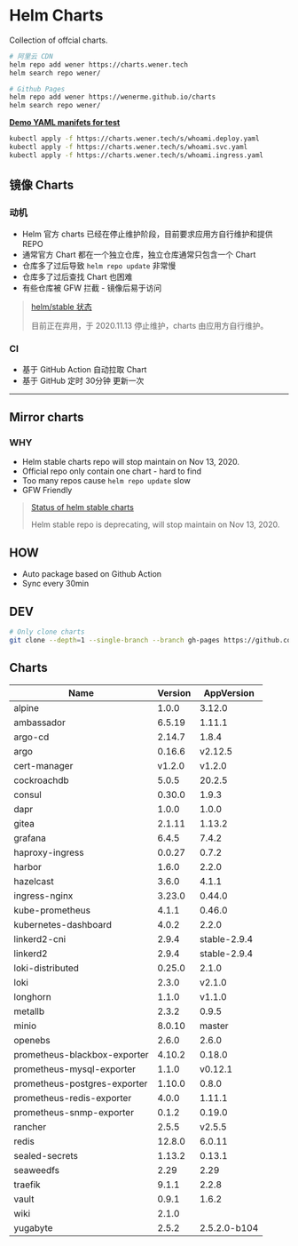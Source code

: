 # Helm Charts

Collection of offcial charts.

```bash
# 阿里云 CDN
helm repo add wener https://charts.wener.tech
helm search repo wener/

# Github Pages
helm repo add wener https://wenerme.github.io/charts
helm search repo wener/
```

__[Demo YAML manifets for test](https://github.com/wenerme/charts/tree/master/public/s)__

```bash
kubectl apply -f https://charts.wener.tech/s/whoami.deploy.yaml
kubectl apply -f https://charts.wener.tech/s/whoami.svc.yaml
kubectl apply -f https://charts.wener.tech/s/whoami.ingress.yaml
```

## 镜像 Charts
### 动机
* Helm 官方 charts 已经在停止维护阶段，目前要求应用方自行维护和提供 REPO
* 通常官方 Chart 都在一个独立仓库，独立仓库通常只包含一个 Chart
* 仓库多了过后导致 `helm repo update` 非常慢
* 仓库多了过后查找 Chart 也困难
* 有些仓库被 GFW 拦截 - 镜像后易于访问

> [helm/stable 状态 ](https://github.com/helm/charts#status-of-the-project)
>
> 目前正在弃用，于 2020.11.13 停止维护，charts 由应用方自行维护。

### CI
* 基于 GitHub Action 自动拉取 Chart
* 基于 GitHub 定时 30分钟 更新一次

---

## Mirror charts
### WHY
* Helm stable charts repo will stop maintain on Nov 13, 2020.
* Official repo only contain one chart - hard to find
* Too many repos cause `helm repo update` slow
* GFW Friendly

> [Status of helm stable charts](https://github.com/helm/charts#status-of-the-project)
>
> Helm stable repo is deprecating, will stop maintain on Nov 13, 2020. 

## HOW
* Auto package based on Github Action
* Sync every 30min

## DEV

```bash
# Only clone charts
git clone --depth=1 --single-branch --branch gh-pages https://github.com/wenerme/charts charts
```

## Charts
Name | Version | AppVersion
-----|---------|-----------
alpine | 1.0.0 | 3.12.0
ambassador | 6.5.19 | 1.11.1
argo-cd | 2.14.7 | 1.8.4
argo | 0.16.6 | v2.12.5
cert-manager | v1.2.0 | v1.2.0
cockroachdb | 5.0.5 | 20.2.5
consul | 0.30.0 | 1.9.3
dapr | 1.0.0 | 1.0.0
gitea | 2.1.11 | 1.13.2
grafana | 6.4.5 | 7.4.2
haproxy-ingress | 0.0.27 | 0.7.2
harbor | 1.6.0 | 2.2.0
hazelcast | 3.6.0 | 4.1.1
ingress-nginx | 3.23.0 | 0.44.0
kube-prometheus | 4.1.1 | 0.46.0
kubernetes-dashboard | 4.0.2 | 2.2.0
linkerd2-cni | 2.9.4 | stable-2.9.4
linkerd2 | 2.9.4 | stable-2.9.4
loki-distributed | 0.25.0 | 2.1.0
loki | 2.3.0 | v2.1.0
longhorn | 1.1.0 | v1.1.0
metallb | 2.3.2 | 0.9.5
minio | 8.0.10 | master
openebs | 2.6.0 | 2.6.0
prometheus-blackbox-exporter | 4.10.2 | 0.18.0
prometheus-mysql-exporter | 1.1.0 | v0.12.1
prometheus-postgres-exporter | 1.10.0 | 0.8.0
prometheus-redis-exporter | 4.0.0 | 1.11.1
prometheus-snmp-exporter | 0.1.2 | 0.19.0
rancher | 2.5.5 | v2.5.5
redis | 12.8.0 | 6.0.11
sealed-secrets | 1.13.2 | 0.13.1
seaweedfs | 2.29 | 2.29
traefik | 9.1.1 | 2.2.8
vault | 0.9.1 | 1.6.2
wiki | 2.1.0 | 
yugabyte | 2.5.2 | 2.5.2.0-b104
